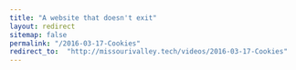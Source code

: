 ```yaml
---
title: "A website that doesn't exit"
layout: redirect
sitemap: false
permalink: "/2016-03-17-Cookies"
redirect_to:  "http://missourivalley.tech/videos/2016-03-17-Cookies"
---
```

